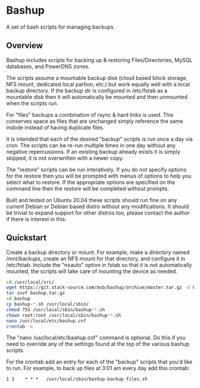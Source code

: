 # Bashup

A set of bash scripts for managing backups.

## Overview

Bashup includes scripts for backing up & restoring Files/Directories, MySQL databases, and PowerDNS zones.

The scripts assume a mountable backup disk (cloud based block storage, NFS mount, dedicated local partion, etc.) but work equally well with a local backup directory. If the backup dir is configured in /etc/fstab as a mountable disk then it will automatically be mounted and then unmounted when the scripts run.

For "files" backups a combination of rsync & hard links is used. This conserves space as files that are unchanged simply reference the same indode instead of having duplicate files.

It is intended that each of the desired "backup" scripts is run once a day via cron. The scripts can be re-run multiple times in one day without any negative repercussions. If an existing backup already exists it is simply skipped, it is not overwritten with a newer copy.

The "restore" scripts can be run interatively. If you do not specify options for the restore then you will be prompted with menus of options to help you select what to restore. If the appropriate options are specified on the command line then the restore will be completed without prompts.

Built and tested on Ubuntu 20.04 these scripts should run fine on any current Debian or Debian based distro without any modifications. It should be trivial to expand support for other distros too, please contact the author if there is interest in this.

## Quickstart

Create a backup directory or mount. For example, make a directory named /mnt/backups, create an NFS mount for that directory, and configure it in /etc/fstab. Include the "noauto" option in fstab so that it is not automatically mounted, the scripts will take care of mounting the device as needed.

```bash
cd /usr/local/src/
wget https://git.stack-source.com/msb/bashup/archive/master.tar.gz -O bashup.tar.gz
tar zxvf bashup.tar.gz
cd bashup
cp bashup-*.sh /usr/local/sbin/
chmod 755 /usr/local/sbin/bashup-*.sh
chown root:root /usr/local/sbin/bashup-*.sh
nano /usr/local/etc/bashup.cnf
crontab -e
```

The "nano /usr/local/etc/bashup.cnf" command is optional. Do this if you need to override any of the settings found at the top of the various bashup scripts.

For the crontab add an entry for each of the "backup" scripts that you'd like to run. For example, to back up files at 3:01 am every day add this crontab:

`1 3    * * *   /usr/local/sbin/bashup-backup-files.sh`
